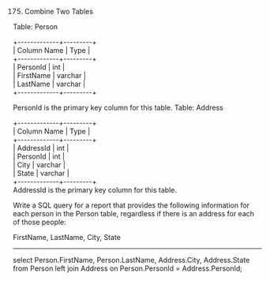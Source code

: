 175. Combine Two Tables

Table: Person

+-------------+---------+  
| Column Name | Type    |  
+-------------+---------+  
| PersonId    | int     |  
| FirstName   | varchar |  
| LastName    | varchar |  
+-------------+---------+  

PersonId is the primary key column for this table.
Table: Address

+-------------+---------+  
| Column Name | Type    |  
+-------------+---------+  
| AddressId   | int     |  
| PersonId    | int     |  
| City        | varchar |  
| State       | varchar |  
+-------------+---------+  
AddressId is the primary key column for this table.


Write a SQL query for a report that provides the following information for each person in the Person table, regardless if there is an address for each of those people:

FirstName, LastName, City, State

------------------------------------------------------------------------------------------------

select Person.FirstName, Person.LastName, Address.City, Address.State
from Person left join Address on Person.PersonId = Address.PersonId;

